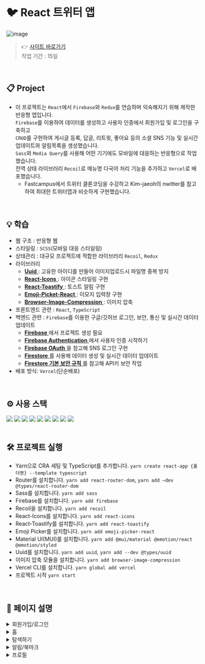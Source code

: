 # 🐦 React 트위터 앱
![image](https://github.com/SeoeunCho/react-twitter/blob/main/src/preview/react-twitter_preview.gif)

> 👉 [사이트 바로가기](https://react-twitter-nine.vercel.app/)<br />
> 작업 기간 : 15일

<br />

## 📋 Project

- 이 프로젝트는 `React`에서 `Firebase`와 `Redux`를 연습하며 익숙해지기 위해 제작한 반응형 앱입니다.<br />
  `Firebase`를 이용하여 데이터를 생성하고 사용자 인증에서 회원가입 및 로그인을 구축하고<br />
  `CRUD`를 구현하여 게시글 등록, 답글, 리트윗, 좋아요 등의 소셜 SNS 기능 및 실시간 업데이트와 알림목록을 생성했습니다.<br />
  `Sass`와 `Media Query`를 사용해 어떤 기기에도 모바일에 대응하는 반응형으로 작업했습니다.<br />
  전역 상태 라이브러리 `Recoil`로 메뉴명 다국어 처리 기능을 추가하고 `Vercel`로 배포했습니다.
  - Fastcampus에서 트위터 클론코딩을 수강하고 Kim-jaeoh의 nwitter를 참고하여 최대한 트위터앱과 비슷하게 구현했습니다.

<br />

## 💡 학습

- 웹 구조 : 반응형 웹
- 스타일링 : `SCSS`(모바일 대응 스타일링)
- 상태관리 : 대규모 프로젝트에 적합한 라이브러리 `Recoil`, `Redux`
- 라이브러리
  - [ **Uuid** ](https://yarnpkg.com/package?name=uuid) : 고유한 아이디를 만들어 이미지업로드시 파일명 중복 방지
  - [ **React-Icons** ](https://react-icons.github.io/react-icons/) : 아이콘 스타일링 구현
  - [ **React-Toastify** ](https://www.npmjs.com/package/react-toastify) : 토스트 알림 구현
  - [ **Emoji-Picket-React** ](https://www.npmjs.com/package/emoji-picker-react) : 이모지 입력창 구현
  - [ **Browser-Image-Compression** ](https://www.npmjs.com/package/browser-image-compression) : 이미지 압축
- 프론트엔드 관련 : `React`, `TypeScript`
- 백엔드 관련 : `Firebase`를 이용한 구글/깃허브 로그인, 보안, 통신 및 실시간 데이터 업데이트
  - [ **Firebase** ](https://firebase.google.com/?hl=ko)에서 프로젝트 생성 필요
  - [ **Firebase Authentication** ](https://firebase.google.com/products/auth?hl=ko)에서 사용자 인증 시작하기
  - [ **Firebase OAuth** ](https://firebase.google.com/docs/auth/web/google-signin?hl=ko)을 참고해 SNS 로그인 구현
  - [ **Firestore** ](https://firebase.google.com/docs/firestore)를 사용해 데이터 생성 및 실시간 데이터 업데이트
  - [ **Firestore 기본 보안 규칙** ](https://firebase.google.com/docs/rules/basics?hl=ko&authuser=0)를 참고해 API키 보안 작업
- 배포 방식: `Vercel`(단순배포)

<br />

## ⚙️ 사용 스택

<div>
  <img src="https://img.shields.io/badge/React-61DAFB?style=flat&logo=React&logoColor=white" />
  <img src="https://img.shields.io/badge/TypeScript-3178C6?style=flat&logo=TypeScript&logoColor=white" />
  <img src="https://img.shields.io/badge/Redux-764ABC?style=flat&logo=Redux&logoColor=white" />
  <img src="https://img.shields.io/badge/Recoil-3578E5?style=flat&logo=Recoil&logoColor=white" />
  <img src="https://img.shields.io/badge/Sass-CC6699?style=flat&logo=Sass&logoColor=white" />
  <img src="https://img.shields.io/badge/cssmodules-000000?style=flat&logo=cssmodules&logoColor=white" />
  <img src="https://img.shields.io/badge/mui-007FFF?style=flat&logo=mui&logoColor=white" />
  <img src="https://img.shields.io/badge/Firebase-FFCA28?style=flat&logo=Firebase&logoColor=white" />
  <img src="https://img.shields.io/badge/vercel-000000?style=flat&logo=vercel&logoColor=white" />
</div>

<br />

## 🛠️ 프로젝트 실행

- Yarn으로 CRA 세팅 및 TypeScript를 추가합니다. `yarn create react-app {폴더명} --template typescript`
- Router를 설치합니다. `yarn add react-router-dom`, `yarn add —dev @types/react-router-dom`
- Sass를 설치합니다. `yarn add sass`
- Firebase를 설치합니다. `yarn add firebase`
- Recoil을 설치합니다. `yarn add recoil`
- React-Icons를 설치합니다. `yarn add react-icons`
- React-Toastify를 설치합니다. `yarn add react-toastify`
- Emoji Picker를 설치합니다. `yarn add emoji-picker-react`
- Material UI(MUI)를 설치합니다. `yarn add @mui/material @emotion/react @emotion/styled`
- Uuid를 설치합니다. `yarn add uuid`, `yarn add --dev @types/uuid`
- 이미지 압축 모듈을 설치합니다. `yarn add browser-image-compression`
- Vercel CLI를 설치합니다. `yarn global add vercel`
- 프로젝트 시작 `yarn start`

<br />

## 🔑 페이지 설명

<details>
<summary>회원가입/로그인</summary>
<div markdown="1">
  
- 회원가입/로그인
  - 토글 버튼으로 회원가입/로그인 화면 전환
  - 아이디·비밀번호 중복확인 및 유효성 체크
  - 일반 이메일 형식 뿐만 아니라 구글·깃허브 계정으로도 로그인 가능
  - 사이트에 들어왔을 때 유저의 상태 변화 추적 가능
    - 로그인, 로그아웃, 어플리케이션 초기화(새로고침 or 재시작) 시 변화 추적
</div>
</details>

<details>
<summary>홈</summary>
<div markdown="2">
  
- 실시간 업데이트
- 트윗 작성
  - 홈이 아닌 다른 페이지에서도 트윗할 수 있도록 왼쪽 메뉴바에 트윗하기 버튼 추가
  - 이미지 추가 및 삭제 기능
  - 이모지 입력 기능
  - 해쉬태그 입력 기능
  - 트윗 수정·삭제
- 왼쪽 사이드 메뉴
  - 홈, 탐색하기, 알림, 북마크, 프로필 메뉴로 이동
  - 홈이 아닌 다른 페이지에서도 트윗할 수 있도록 왼쪽메뉴바에 트윗하기 버튼 추가
  - 유저 정보 확인 및 로그아웃 기능
- 오른쪽 사이드 메뉴
  - 트윗·유저 검색 기능
  - 본인 제외한 유저 목록 조회 및 팔로우 추천(팔로우, 언팔로우 기능)
- 반응형 액션 (답글, 리트윗, 좋아요, 북마크)
</div>
</details>

<details>
<summary>탐색하기</summary>
<div markdown="3">
  
※ '탐색하기'에서의 대부분 기능들은 '홈'과 같으며 반복되는 코드들을 하나의 컴포넌트로 묶어 재사용할 수 있게 했습니다.

- 검색창 및 트윗·사용자 탭
  - 반응형 액션 (답글, 리트윗, 좋아요, 북마크)
  - 유저 목록 조회 및 팔로우, 언팔로우 가능
</div>
</details>

<details>
<summary>알림/북마크</summary>
<div markdown="4">
  
- 알림 리트윗/답글/팔로우 탭
  - 누군가가 트윗에 리트윗·답글을 하면 실시간 알림 생성
  - 트윗 링크 및 리트윗·답글한 유저의 프로필 정보 링크로 이동 가능
  - 팔로우한 유저의 프로필 정보 링크로 이동 가능

- 북마크 트윗/답글 탭
  - 북마크한 트윗·답글 목록 조회 및 취소 시 실시간 반영
</div>
</details>

<details>
<summary>프로필</summary>
<div markdown="5">
  
- 헤더에 트윗한 개수 표시 및 로그아웃 가능
- '프로필 수정', '북마크' 탭은 본인 프로필에서만 노출 됨
- '한국어/English' 버튼으로 언어 변경 가능
- '프로필 수정' 클릭 시 모달창이 활성화 되어 배경·프로필 이미지, 닉네임·자기소개 추가/변경/삭제 가능
- 가입일과 팔로잉, 팔로워 숫자 확인

</div>
</details>

<!-- ## 🖥️ Screenshots -->
<!-- <p>
  <img src="./README/1.png"  width="47%" />
  <img src="./README/2.png" width="47%" />
  <img src="./README/3.png"  width="47%" />
  <img src="./README/4.png" width="47%" />
  <img src="./README/5.png"  width="47%" />
</p> -->

